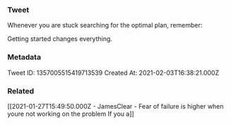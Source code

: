 ### Tweet
Whenever you are stuck searching for the optimal plan, remember:

Getting started changes everything.

### Metadata
Tweet ID: 1357005515419713539
Created At: 2021-02-03T16:38:21.000Z

### Related
[[2021-01-27T15:49:50.000Z - JamesClear - Fear of failure is higher when youre not working on the problem If you a]]

